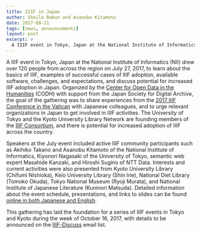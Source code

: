 ```yaml
---
title: IIIF in Japan
author: Sheila Rabun and Asanobu Kitamoto
date: 2017-08-21
tags: [news, announcements]
layout: post
excerpt: >
  A IIIF event in Tokyo, Japan at the National Institute of Informatics (NII) drew over 120 people from across the region on July 27, 2017, to learn about the basics of IIIF, examples of successful cases of IIIF adoption, available software, challenges, and expectations, and discuss potential for increased IIIF adoption in Japan.
---
```


A IIIF event in Tokyo, Japan at the National Institute of Informatics (NII) drew over 120 people from across the region on July 27, 2017, to learn about the basics of IIIF, examples of successful cases of IIIF adoption, available software, challenges, and expectations, and discuss potential for increased IIIF adoption in Japan. Organized by the [Center for Open Data in the Humanities][codh] (CODH) with support from the Japan Society for Digital Archive, the goal of the gathering was to share experiences from the [2017 IIIF Conference in the Vatican][vatican] with Japanese colleagues, and to urge relevant organizations in Japan to get involved in IIIF activities. The University of Tokyo and the Kyoto University Library Network are founding members of the [IIIF Consortium][iiif-c], and there is potential for increased adoption of IIIF across the country.

Speakers at the July event included active IIIF community participants such as Akihiko Takano and Asanobu Kitamoto of the National Institute of Informatics, Kiyonori Nagasaki of the University of Tokyo, semantic web expert Masahide Kanzaki, and Hiroshi Sugino of NTT Data. Interests and current activities were also presented from Kyoto University Library (Chifumi Nishioka), Keio University Library (Shin Irie), National Diet Library (Tomoko Okuda), Tokyo National Museum (Ryoji Murata), and National Institute of Japanese Literature (Kuninori Matsuda). Detailed information about the event schedule, presentations, and links to slides can be found [online in both Japanese and English][info].

This gathering has laid the foundation for a series of IIIF events in Tokyo and Kyoto during the week of October 16, 2017, with details to be announced on the [IIIF-Discuss][iiif-discuss] email list.

[codh]: http://codh.rois.ac.jp/
[vatican]: /event/2017/vatican/
[iiif-c]: /community/consortium/
[info]: http://codh.rois.ac.jp/seminar/iiif-image-access-20170727/index.html.en
[iiif-discuss]: https://groups.google.com/forum/#!forum/iiif-discuss
